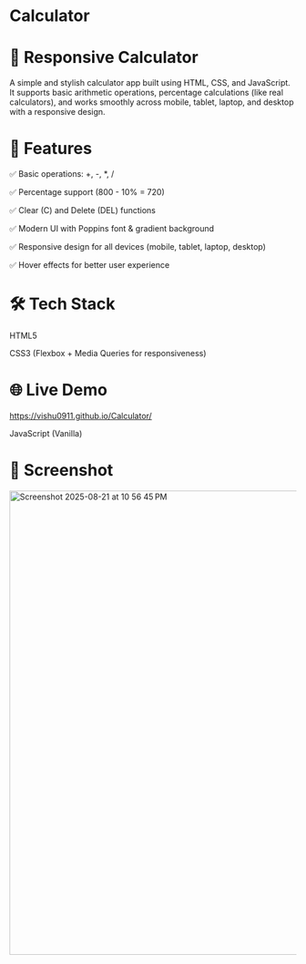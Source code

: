 # Calculator

# 🔢 Responsive Calculator

A simple and stylish calculator app built using HTML, CSS, and JavaScript.
It supports basic arithmetic operations, percentage calculations (like real calculators), and works smoothly across mobile, tablet, laptop, and desktop with a responsive design.

# 🚀 Features

✅ Basic operations: +, -, *, /

✅ Percentage support (800 - 10% = 720)

✅ Clear (C) and Delete (DEL) functions

✅ Modern UI with Poppins font & gradient background

✅ Responsive design for all devices (mobile, tablet, laptop, desktop)

✅ Hover effects for better user experience

# 🛠️ Tech Stack

HTML5

CSS3 (Flexbox + Media Queries for responsiveness)

# 🌐 Live Demo

https://vishu0911.github.io/Calculator/

JavaScript (Vanilla)

# 📸 Screenshot

<img width="1440" height="815" alt="Screenshot 2025-08-21 at 10 56 45 PM" src="https://github.com/user-attachments/assets/bea2a464-9fcc-4061-ab45-9c730d0bcc46" />
